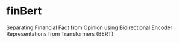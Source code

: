 # finBert
Separating Financial Fact from Opinion using Bidirectional Encoder Representations from  Transformers (BERT)
